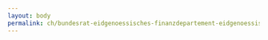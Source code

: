 ```yaml
---
layout: body
permalink: ch/bundesrat-eidgenoessisches-finanzdepartement-eidgenoessische-zollverwaltung-oberzolldirektion-stabsabteilung-ausbildung/
---
```


